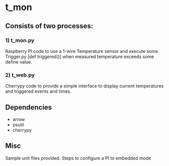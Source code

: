 # t_mon

## Consists of two processes:

### 1) t_mon.py 

Raspberry PI code to use a 1-wire Temperature sensor and execute some Trigger.py [def triggered()] when measured temperature 
exceeds some define value. 

### 2) t_web.py 

Cherrypy code to provide a simple interface to display current temperatures and triggered events and times. 

## Dependencies 

* arrow
* psutil
* cherrypy

## Misc

Sample unit files provided. 
Steps to configure a PI to embedded mode
